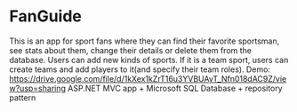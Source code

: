 # FanGuide
This is an app for sport fans where they can find their favorite sportsman, see stats about them, change their details or delete them from the database. 
Users can add new kinds of sports. If it is a team sport, users can create teams and add players to it(and specify their team roles).
Demo: https://drive.google.com/file/d/1kXex1kZrT16u3YVBUAyT_Nfn018dAC9Z/view?usp=sharing
ASP.NET MVC app + Microsoft SQL Database + repository pattern
